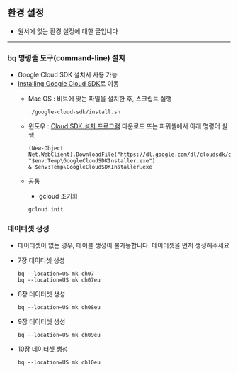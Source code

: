 ## 환경 설정
- 원서에 없는 환경 설정에 대한 글입니다

---


### bq 명령줄 도구(command-line) 설치
- Google Cloud SDK 설치시 사용 가능
- [Installing Google Cloud SDK](https://cloud.google.com/sdk/docs/install?hl=ko)로 이동
	- Mac OS : 비트에 맞는 파일을 설치한 후, 스크립트 실행

		```
		./google-cloud-sdk/install.sh
		```
		
	- 윈도우 : [Cloud SDK 설치 프로그램](https://dl.google.com/dl/cloudsdk/channels/rapid/GoogleCloudSDKInstaller.exe?hl=ko) 다운로드 또는 파워셀에서 아래 명령어 실행

		```
		(New-Object Net.WebClient).DownloadFile("https://dl.google.com/dl/cloudsdk/channels/rapid/GoogleCloudSDKInstaller.exe", "$env:Temp\GoogleCloudSDKInstaller.exe")
		& $env:Temp\GoogleCloudSDKInstaller.exe
		```

	- 공통
		- gcloud 초기화
		
		```
		gcloud init
		```
		
		
	
### 데이터셋 생성
- 데이터셋이 없는 경우, 테이블 생성이 불가능합니다. 데이터셋을 먼저 생성해주세요
- 7장 데이터셋 생성

	```
	bq --location=US mk ch07
	bq --location=US mk ch07eu
	```


- 8장 데이터셋 생성

	```
	bq --location=US mk ch08eu
	```

- 9장 데이터셋 생성

	```
	bq --location=US mk ch09eu
	```

- 10장 데이터셋 생성
	
	```
	bq --location=US mk ch10eu
	```